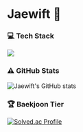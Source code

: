# Jaewift 👋

### 💻  Tech Stack
<img src="https://img.shields.io/badge/Swift-F05138?style=for-the-badge&logo=Swift&logoColor=white">

### ⚠️  GitHub Stats
![Jaewift's GitHub stats](https://github-readme-stats.vercel.app/api?username=Jaewift&show_icons=true&theme=swift)

### 🏆  Baekjoon Tier
[![Solved.ac Profile](http://mazassumnida.wtf/api/v2/generate_badge?boj=jaewift)](https://solved.ac/jaewift/)

<!--
**Jaewift/Jaewift** is a ✨ _special_ ✨ repository because its `README.md` (this file) appears on your GitHub profile.

Here are some ideas to get you started:

- 🔭 I’m currently working on ...
- 🌱 I’m currently learning ...
- 👯 I’m looking to collaborate on ...
- 🤔 I’m looking for help with ...
- 💬 Ask me about ...
- 📫 How to reach me: ...
- 😄 Pronouns: ...
- ⚡ Fun fact: ...
-->
